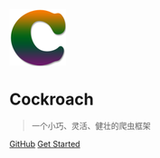 ![logo](img/icon_100_100.png)

# Cockroach

> 一个小巧、灵活、健壮的爬虫框架

[GitHub](https://github.com/zhangyingwei/cockroach/)
[Get Started](#简介)